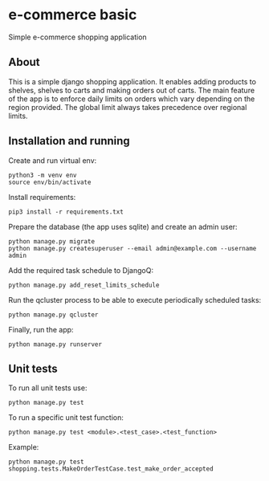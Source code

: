# e-commerce basic


Simple e-commerce shopping application

## About

This is a simple django shopping application. It enables adding products to shelves,
shelves to carts and making orders out of carts. The main feature of the app is
to enforce daily limits on orders which vary depending on the region provided.
The global limit always takes precedence over regional limits.

## Installation and running

Create and run virtual env:
```
python3 -m venv env
source env/bin/activate
```

Install requirements:
```
pip3 install -r requirements.txt
```

Prepare the database (the app uses sqlite) and create an admin user:
```
python manage.py migrate
python manage.py createsuperuser --email admin@example.com --username admin
```

Add the required task schedule to DjangoQ:
```
python manage.py add_reset_limits_schedule
```

Run the qcluster process to be able to execute periodically scheduled tasks:
```
python manage.py qcluster
```

Finally, run the app:
```
python manage.py runserver
```

## Unit tests

To run all unit tests use:
```
python manage.py test
```

To run a specific unit test function:
```
python manage.py test <module>.<test_case>.<test_function>
```
Example:
```
python manage.py test shopping.tests.MakeOrderTestCase.test_make_order_accepted
```